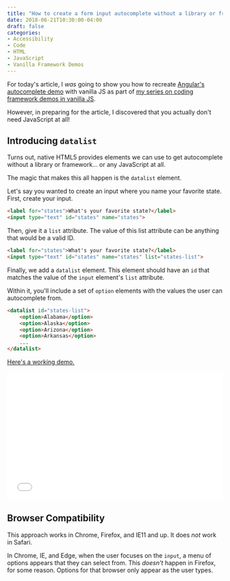 ```yaml
---
title: "How to create a form input autocomplete without a library or framework"
date: 2018-06-21T10:30:00-04:00
draft: false
categories:
- Accessibility
- Code
- HTML
- JavaScript
- Vanilla Framework Demos
---
```


For today's article, I *was* going to show you how to recreate [Angular's autocomplete demo](https://material.angularjs.org/latest/demo/autocomplete) with vanilla JS as part of [my series on coding framework demos in vanilla JS](/categories/vanilla-framework-demos/).

However, in preparing for the article, I discovered that you actually don't need JavaScript at all!

## Introducing `datalist`

Turns out, native HTML5 provides elements we can use to get autocomplete without a library or framework... or any JavaScript at all.

The magic that makes this all happen is the `datalist` element.

Let's say you wanted to create an input where you name your favorite state. First, create your input.

```html
<label for="states">What's your favorite state?</label>
<input type="text" id="states" name="states">
```

Then, give it a `list` attribute. The value of this list attribute can be anything that would be a valid ID.

```html
<label for="states">What's your favorite state?</label>
<input type="text" id="states" name="states" list="states-list">
```

Finally, we add a `datalist` element. This element should have an `id` that matches the value of the `input` element's `list` attribute.

Within it, you'll include a set of `option` elements with the values the user can autocomplete from.

```html
<datalist id="states-list">
	<option>Alabama</option>
	<option>Alaska</option>
	<option>Arizona</option>
	<option>Arkansas</option>
	...
</datalist>
```

[Here's a working demo.](http://jsfiddle.net/cferdinandi/zacnfjqL/1/)

<iframe width="100%" height="300" src="//jsfiddle.net/cferdinandi/zacnfjqL/1/embedded/" allowfullscreen="allowfullscreen" allowpaymentrequest frameborder="0"></iframe>

## Browser Compatibility

This approach works in Chrome, Firefox, and IE11 and up. It does *not* work in Safari.

In Chrome, IE, and Edge, when the user focuses on the `input`, a menu of options appears that they can select from. This *doesn't* happen in Firefox, for some reason. Options for that browser only appear as the user types.